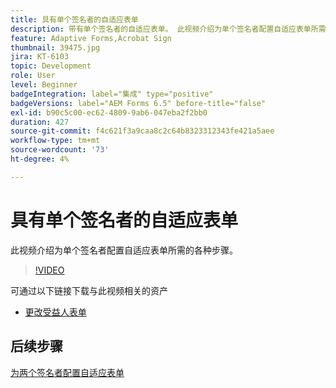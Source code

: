 ```yaml
---
title: 具有单个签名者的自适应表单
description: 带有单个签名者的自适应表单。 此视频介绍为单个签名者配置自适应表单所需的各种步骤。
feature: Adaptive Forms,Acrobat Sign
thumbnail: 39475.jpg
jira: KT-6103
topic: Development
role: User
level: Beginner
badgeIntegration: label="集成" type="positive"
badgeVersions: label="AEM Forms 6.5" before-title="false"
exl-id: b90c5c00-ec62-4809-9ab6-047eba2f2bb0
duration: 427
source-git-commit: f4c621f3a9caa8c2c64b8323312343fe421a5aee
workflow-type: tm+mt
source-wordcount: '73'
ht-degree: 4%

---
```


# 具有单个签名者的自适应表单


此视频介绍为单个签名者配置自适应表单所需的各种步骤。

>[!VIDEO](https://video.tv.adobe.com/v/39475?quality=12&learn=on)

可通过以下链接下载与此视频相关的资产

* [更改受益人表单](assets/change-of-beneficiary-form.zip)

## 后续步骤

[为两个签名者配置自适应表单](./configure-adaptive-form-for-two-signers.md)
